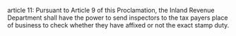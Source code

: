 article 11: 
Pursuant to Article 9 of this Proclamation, the Inland Revenue Department shall have the power to send inspectors to the tax payers place of business to check whether they have affixed or not the exact stamp duty. 
<ul>
</ul>